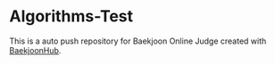 # Algorithms-Test
This is a auto push repository for Baekjoon Online Judge created with [BaekjoonHub](https://github.com/BaekjoonHub/BaekjoonHub).
